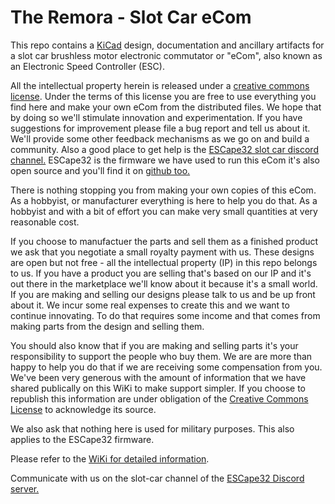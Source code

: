 # The Remora - Slot Car eCom

This repo contains a [KiCad](https://www.kicad.org/) design, documentation and ancillary artifacts for a slot car brushless motor electronic commutator or "eCom", also known as an Electronic Speed Controller (ESC).

All the intellectual property herein is released under a [creative commons license](https://creativecommons.org/share-your-work/cclicenses/#:~:text=Creative%20Commons%20licenses%20give%20everyone,creative%20work%20under%20copyright%20law.). Under the terms of this license you are free to use everything you find here and make your own eCom from the distributed files. We hope that by doing so we'll stimulate innovation and experimentation. If you have suggestions for improvement please file a bug report and tell us about it. We'll provide some other feedback mechanisms as we go on and build a community. Also a good place to get help is the [ESCape32 slot car discord channel.](https://discord.com/invite/aed6xdSM5Y) ESCape32 is the firmware we have used to run this eCom it's also open source and you'll find it on [github too.](https://github.com/neoxic/ESCape32)

There is nothing stopping you from making your own copies of this eCom. As a hobbyist, or manufacturer everything is here to help you do that. As a hobbyist and with a bit of effort you can make very small quantities at very reasonable cost.

If you choose to manufactuer the parts and sell them as a finished product we ask that you negotiate a small royalty payment with us. These designs are open but not free - all the intellectual property (IP) in this repo belongs to us. If you have a product you are selling that's based on our IP and it's out there in the marketplace we'll know about it because it's a small world. If you are making and selling our designs please talk to us and be up front about it. We incur some real expenses to create this and we want to continue innovating. To do that requires some income and that comes from making parts from the design and selling them.

You should also know that if you are making and selling parts it's your responsibility to support the people who buy them. We are are more than happy to help you do that if we are receiving some compensation from you. We've been very generous with the amount of information that we have shared publically on this WiKi to make support simpler. If you choose to republish this information are under obligation of the [Creative Commons License](https://creativecommons.org/faq/) to acknowledge its source. 

We also ask that nothing here is used for military purposes. This also applies to the ESCape32 firmware.

Please refer to the [WiKi for detailed information](https://github.com/adrianblakey/slot-car-ecom/wiki).

Communicate with us on the slot-car channel of the [ESCape32 Discord server.](https://discord.gg/b9SHzh3eSR)

